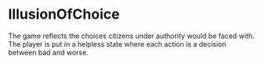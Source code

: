 # IllusionOfChoice
The game reflects the choices citizens under authority would be faced with. The player is put in a helpless state where each action is a decision between bad and worse.
